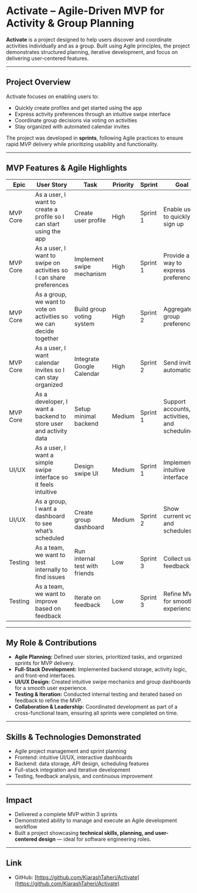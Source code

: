 # Activate – Agile-Driven MVP for Activity & Group Planning

**Activate** is a project designed to help users discover and coordinate activities individually and as a group. Built using Agile principles, the project demonstrates structured planning, iterative development, and focus on delivering user-centered features.

---

## Project Overview

Activate focuses on enabling users to:

- Quickly create profiles and get started using the app  
- Express activity preferences through an intuitive swipe interface  
- Coordinate group decisions via voting on activities  
- Stay organized with automated calendar invites  

The project was developed in **sprints**, following Agile practices to ensure rapid MVP delivery while prioritizing usability and functionality.

---

## MVP Features & Agile Highlights

| Epic       | User Story | Task | Priority | Sprint | Goal |
|-----------|------------|------|---------|--------|------|
| MVP Core  | As a user, I want to create a profile so I can start using the app | Create user profile | High | Sprint 1 | Enable users to quickly sign up |
| MVP Core  | As a user, I want to swipe on activities so I can share preferences | Implement swipe mechanism | High | Sprint 1 | Provide a fun way to express preferences |
| MVP Core  | As a group, we want to vote on activities so we can decide together | Build group voting system | High | Sprint 2 | Aggregate group preferences |
| MVP Core  | As a user, I want calendar invites so I can stay organized | Integrate Google Calendar | High | Sprint 2 | Send invites automatically |
| MVP Core  | As a developer, I want a backend to store user and activity data | Setup minimal backend | Medium | Sprint 1 | Support accounts, activities, and scheduling |
| UI/UX     | As a user, I want a simple swipe interface so it feels intuitive | Design swipe UI | Medium | Sprint 1 | Implement intuitive interface |
| UI/UX     | As a group, I want a dashboard to see what’s scheduled | Create group dashboard | Medium | Sprint 2 | Show current votes and schedules |
| Testing   | As a team, we want to test internally to find issues | Run internal test with friends | Low | Sprint 3 | Collect user feedback |
| Testing   | As a team, we want to improve based on feedback | Iterate on feedback | Low | Sprint 3 | Refine MVP for smoother experience |

---

## My Role & Contributions

- **Agile Planning:** Defined user stories, prioritized tasks, and organized sprints for MVP delivery.  
- **Full-Stack Development:** Implemented backend storage, activity logic, and front-end interfaces.  
- **UI/UX Design:** Created intuitive swipe mechanics and group dashboards for a smooth user experience.  
- **Testing & Iteration:** Conducted internal testing and iterated based on feedback to refine the MVP.  
- **Collaboration & Leadership:** Coordinated development as part of a cross-functional team, ensuring all sprints were completed on time.

---

## Skills & Technologies Demonstrated

- Agile project management and sprint planning  
- Frontend: intuitive UI/UX, interactive dashboards  
- Backend: data storage, API design, scheduling features  
- Full-stack integration and iterative development  
- Testing, feedback analysis, and continuous improvement  

---

## Impact

- Delivered a complete MVP within 3 sprints  
- Demonstrated ability to manage and execute an Agile development workflow  
- Built a project showcasing **technical skills, planning, and user-centered design** — ideal for software engineering roles.

---

## Link

- GitHub: [https://github.com/KiarashTaheri/Activate](https://github.com/KiarashTaheri/Activate)
